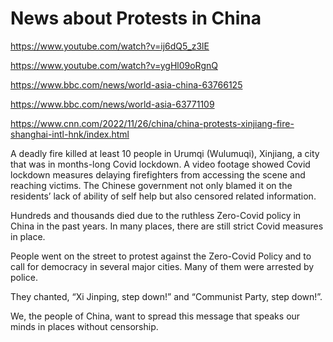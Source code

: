 # News about Protests in China


https://www.youtube.com/watch?v=ij6dQ5_z3lE

https://www.youtube.com/watch?v=ygHl09oRgnQ

https://www.bbc.com/news/world-asia-china-63766125

https://www.bbc.com/news/world-asia-63771109

https://www.cnn.com/2022/11/26/china/china-protests-xinjiang-fire-shanghai-intl-hnk/index.html

A deadly fire killed at least 10 people in Urumqi (Wulumuqi), Xinjiang, a city that was in months-long Covid lockdown. A video footage showed Covid lockdown measures delaying firefighters from accessing the scene and reaching victims. The Chinese government not only blamed it on the residents’ lack of ability of self help but also censored related information.

Hundreds and thousands died due to the ruthless Zero-Covid policy in China in the past years. In many places, there are still strict Covid measures in place.

People went on the street to protest against the Zero-Covid Policy and to call for democracy in several major cities. Many of them were arrested by police.

They chanted, “Xi Jinping, step down!” and “Communist Party, step down!”.

We, the people of China, want to spread this message that speaks our minds in places without censorship.
